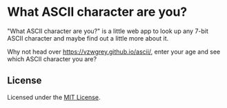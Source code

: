 # What ASCII character are you?

"What ASCII character are you?" is a little web app to look up any 7-bit ASCII character and
maybe find out a little more about it.

Why not head over https://vzwgrey.github.io/ascii/, enter your age and see which ASCII
character you are?

## License

Licensed under the [MIT License](./LICENSE).
